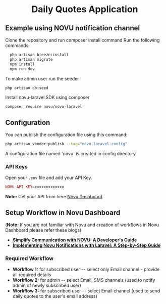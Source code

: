 # <p align="center">Daily Quotes Application</p>

## Example using NOVU notification channel

Clone the repository and run composer install command
Run the following commands:
  ```bash
    php artisan breeze:install
    php artisan migrate
    npm install
    npm run dev
  ```
 To make admin user run the seeder
   ```bash
   php artisan db:seed
   ```
 Install novu-laravel SDK using composer
```bash
composer require novu/novu-laravel
```

## Configuration
You can publish the configuration file using this command:

```bash
php artisan vendor:publish --tag="novu-laravel-config"
```
A configuration file named 'novu` is created in config directory

### API Keys
Open your `.env` file and add your API Key.

```php
NOVU_API_KEY=xxxxxxxxxxxxx
```
**Note:** Get your API from here [Novu Dashboard](https://web.novu.co/settings).

## Setup Workflow in Novu Dashboard
(**Note:** If you are not familiar with Novu and creation of workflows in Novu Dashboard please refer these blogs)
- **[Simplify Communication with NOVU: A Developer's Guide](https://vehikl.com/](https://dev.to/snehalkadwe/simplify-communication-with-novu-a-developers-guide-5e8d)https://dev.to/snehalkadwe/simplify-communication-with-novu-a-developers-guide-5e8d)**
- **[Implementing Novu Notifications with Laravel: A Step-by-Step Guide](https://tighten.co)**

 ### Required Workflow
- **Workflow 1:** for subscribed user -- select only Email channel - provide all required details <br>
- **Workflow 2:** for admin -- select Email, SMS channels (used to notify admin of newly subscribed user) <br>
- **Workflow 3:** for subscribed user -- select Email channel (used to send daily quotes to the user's email address) <br>





